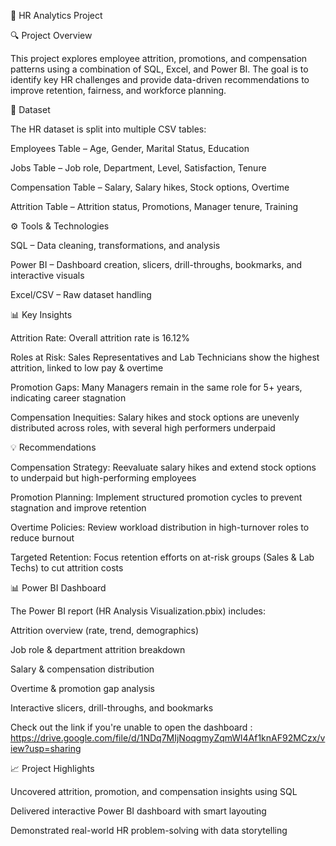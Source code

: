 💼 HR Analytics Project

🔍 Project Overview

This project explores employee attrition, promotions, and compensation patterns using a combination of SQL, Excel, and Power BI. The goal is to identify key HR challenges and provide data-driven recommendations to improve retention, fairness, and workforce planning.


📂 Dataset

The HR dataset is split into multiple CSV tables:

Employees Table – Age, Gender, Marital Status, Education

Jobs Table – Job role, Department, Level, Satisfaction, Tenure

Compensation Table – Salary, Salary hikes, Stock options, Overtime

Attrition Table – Attrition status, Promotions, Manager tenure, Training

⚙️ Tools & Technologies

SQL – Data cleaning, transformations, and analysis

Power BI – Dashboard creation, slicers, drill-throughs, bookmarks, and interactive visuals

Excel/CSV – Raw dataset handling


📊 Key Insights

Attrition Rate: Overall attrition rate is 16.12%

Roles at Risk: Sales Representatives and Lab Technicians show the highest attrition, linked to low pay & overtime

Promotion Gaps: Many Managers remain in the same role for 5+ years, indicating career stagnation

Compensation Inequities: Salary hikes and stock options are unevenly distributed across roles, with several high performers underpaid


💡 Recommendations

Compensation Strategy: Reevaluate salary hikes and extend stock options to underpaid but high-performing employees

Promotion Planning: Implement structured promotion cycles to prevent stagnation and improve retention

Overtime Policies: Review workload distribution in high-turnover roles to reduce burnout

Targeted Retention: Focus retention efforts on at-risk groups (Sales & Lab Techs) to cut attrition costs


📊 Power BI Dashboard

The Power BI report (HR Analysis Visualization.pbix) includes:

Attrition overview (rate, trend, demographics)

Job role & department attrition breakdown

Salary & compensation distribution

Overtime & promotion gap analysis

Interactive slicers, drill-throughs, and bookmarks

Check out the link if you're unable to open the dashboard : https://drive.google.com/file/d/1NDq7MIjNoqgmyZqmWl4Af1knAF92MCzx/view?usp=sharing


📈 Project Highlights

Uncovered attrition, promotion, and compensation insights using SQL

Delivered interactive Power BI dashboard with smart layouting

Demonstrated real-world HR problem-solving with data storytelling

